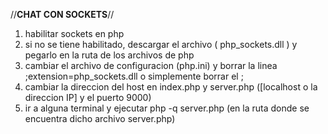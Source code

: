 
//**CHAT CON SOCKETS**//

1. habilitar sockets en php
2. si no se tiene habilitado, descargar el archivo ( php_sockets.dll ) y pegarlo en la ruta 
   de los archivos de php
3. cambiar el archivo de configuracion (php.ini) y borrar la linea 
   ;extension=php_sockets.dll 
   o simplemente borrar el ;
4. cambiar la direccion del host en index.php y server.php ([localhost o la direccion IP] y el puerto 9000)
5. ir a alguna terminal y ejecutar php -q server.php (en la ruta donde se encuentra dicho archivo server.php)
